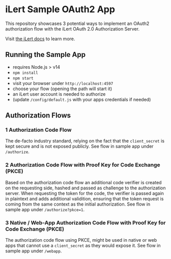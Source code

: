 # iLert Sample OAuth2 App

This repository showcases 3 potential ways to implement an OAuth2 authorization flow
with the iLert OAuth 2.0 Authorization Server.

Visit [the iLert docs](https://docs.ilert.com/rest-api/developing-ilert-apps) to learn more.

## Running the Sample App

- requires Node.js > v14
- `npm install`
- `npm start`
- visit your browser under `http://localhost:4597`
- choose your flow (opening the path will start it)
- an iLert user account is needed to authorize
- (update `/config/default.js` with your apps credentials if needed)

## Authorization Flows

### 1 Authorization Code Flow

The de-facto industry standard, relying on the fact that the `client_secret` is kept secure and is not exposed publicly. See flow in sample app under `/authorize`.


### 2 Authorization Code Flow with Proof Key for Code Exchange (PKCE)

Based on the authorization code flow an additional code verifier is created on the requesting side,
hashed and passed as challenge to the authorization server. When requesting the token for the code,
the verifier is passed again in plaintext and adds additional validition, ensuring that the token request
is coming from the same context as the initial authorization. See flow in sample app under `/authorize?pkce=1`.


### 3 Native / Web-App Authorization Code Flow with Proof Key for Code Exchange (PKCE)

The authorization code flow using PKCE, might be used in native or web apps that cannot use a `client_secret`
as they would expose it. See flow in sample app under `/webapp`.
